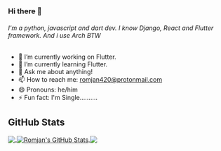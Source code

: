 ### Hi there 👋

<!--
**RomjanHossain/RomjanHossain** is a ✨ _special_ ✨ repository because its `README.md` (this file) appears on your GitHub profile.
-->
###### I'm a python, javascript and dart dev. I know Django, React and Flutter framework.  And *i use Arch BTW*

- 🔭 I’m currently working on Flutter.
- 🌱 I’m currently learning Flutter.
- 💬 Ask me about anything!
- 📫 How to reach me: romjan420@protonmail.com
- 😄 Pronouns: he/him
- ⚡ Fun fact: I'm Single..........
  



## GitHub Stats

<a href="https://github.com/RomjanHossain/RomjanHossain">
  <img align="center" src="https://github-readme-stats.vercel.app/api/top-langs/?username=RomjanHossain&hide=html,css&langs_count=10&layout=compact&theme=gotham&show_icons=true&line_height=27" />
</a>


<a href="https://github.com/RomjanHossain/RomjanHossain">
  <img align="center" src="https://github-readme-stats.vercel.app/api?username=RomjanHossain&theme=gotham" alt="Romjan's GitHub Stats" />
</a>


<a href="https://github.com/RomjanHossain/RomjanHossain">
  <img align="center" src="https://github-readme-stats.vercel.app/api/wakatime?username=romjan1412&layout=compact&theme=gotham" />
</a>
